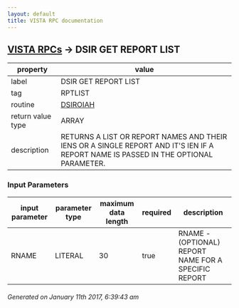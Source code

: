 ```yaml
---
layout: default
title: VISTA RPC documentation
---
```




## [VISTA RPCs](TableOfContent.md) &#8594; DSIR GET REPORT LIST 

 property | value 
--- | --- 
 label | DSIR GET REPORT LIST
 tag | RPTLIST
 routine | [DSIROIAH](http://code.osehra.org/dox/Routine_DSIROIAH_source.html)
 return value type | ARRAY
 description | RETURNS A LIST OR REPORT NAMES AND THEIR IENS OR A SINGLE REPORT AND IT'S IEN IF A REPORT NAME IS PASSED IN THE OPTIONAL PARAMETER.

### Input Parameters

| input parameter | parameter type | maximum data length | required | description | 
| --- | --- | --- | --- | --- | 
| RNAME | LITERAL | 30 | true | RNAME - (OPTIONAL) REPORT NAME FOR A SPECIFIC REPORT | 




 ###### Generated on January 11th 2017, 6:39:43 am